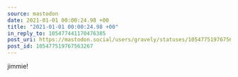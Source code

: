 ```yaml
---
source: mastodon
date: 2021-01-01 00:00:24.98 +00
title: "2021-01-01 00:00:24.98 +00"
in_reply_to: 105477441170476385
post_uri: https://mastodon.social/users/gravely/statuses/105477519767563267
post_id: 105477519767563267
---
```

jimmie!


